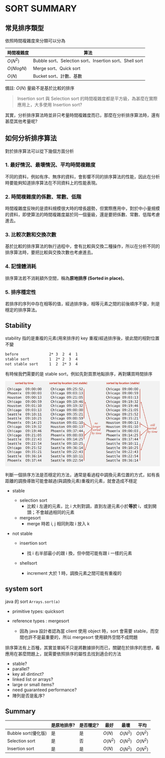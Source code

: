# SORT SUMMARY

## 常見排序類型

依照時間複雜度來分類可以分為  

| 時間複雜度 | 算法                                                    |
| ---------- | ------------------------------------------------------- |
| $O(N^2)$   | Bubble sort、Selection sort、Insertion sort、Shell sort |
| $O(NlogN)$ | Merge sort、Quick sort                                  |
| $O(N)$     | Bucket sort、計數、基數                                 |

備註: $O(N)$ 量級不是基於比較的排序



> Insertion sort 與 Selection sort 的時間複雜度都是平方級，為甚麼在實際應用上，大多使用 Insertion sort?



其實，分析排序算法時並非只考量時間複雜度而已，那麼在分析排序算法時，還有甚麼其他考量呢?

## 如何分析排序算法

對於排序算法可以從下幾個方面分析

### 1. 最好情況、最壞情況、平均時間複雜度

不同的資料，例如有序、無序的資料，會影響不同的排序算法的性能，因此在分析時要能夠知道排序算法在不同資料上的性能表現。



### 2. 時間複雜度的係數、常數、低階

時間複雜度反映的是資料規模很大時的增長趨勢，但實際應用中，對於中小量規模的資料，即使算法的時間複雜度屬於同一個量級，還是要把係數、常數、低階考慮進去。



### 3. 比較次數和交換次數

基於比較的排序算法的執行過程中，會有比較與交換二種操作，所以在分析不同的排序算法時，要把比較與交換次數也考慮進去。



### 4. 記憶體消耗

排序算法若不消耗額外空間，稱為**原地排序 (Sorted in place)**。



### 5. 排序穩定性

若排序的序列中存在相等的值，經過排序後，相等元素之間的前後順序不變，則是穩定的排序算法。



## Stability

stability 指的是重複的元素(用來排序的 key 重複)經過排序後，彼此間的相對位置不變

```
before	 			2* 3  2  4  1
stable sort			1  2* 2  3  4
not stable sort		1  2  2* 3  4	
```

有時候我們需要的是 stable sort，例如先對買票地點排序，再對購買時間排序

![image-20200403230836039](./pic/image-20200403230836039.png)

  

判斷一個排序方法是否穩定的方法，通常是看過程中調換元素位置的方式，如有長距離的調換導致可能會越過(與調換元素)重複的元素，就會造成不穩定

- stable

  - selection sort
    - 比較 i 左邊的元素，比 i 大則對調，直到左邊元素小於**等於** i，或到開頭；不會越過相同的元素
  - mergesort
    - merge 時若 i, j 相同則取 i 放入 k

- not stable

  - insertion sort
    - 找 i 右半部最小的跟 i 換，但中間可能有跟 i 一樣的元素

  - shellsort
    - increment 大於 1 時，調換元素之間可能有重複的



## system sort

java 的 sort `Arrays.sort(a)`

- primitive types: quicksort

- reference types : mergesort

  - 因為 java 設計者認為當 client 使用 object 時，sort 會需要 stable，而空間也許不是最重要的，所以 mergesort 使用額外空間不成問題

  

排序算法有上百種，其實並單純不只是將數據排列而已，關鍵在於排序的思想，看應用在甚麼問題上，就需要依照排序的屬性去找到適合的方法

- stable?
- parallel?
- key all dintinct?
- linked list or arrays?
- large or small items?
- need guaranteed performance?
- 陣列是否是亂序?



## Summary

|                     | 是原地排序? | 是否穩定? | 最好     | 最壞     | 平均     |
| ------------------- | ----------- | --------- | -------- | -------- | -------- |
| Bubble sort(優化版) | 是          | 是        | $O(N)$   | $O(N^2)$ | $O(N^2)$ |
| Selection sort      | 是          | 否        | $O(N^2)$ | $O(N^2)$ | $O(N^2)$ |
| Insertion sort      | 是          | 是        | $O(N)$   | $O(N^2)$ | $O(N^2)$ |

